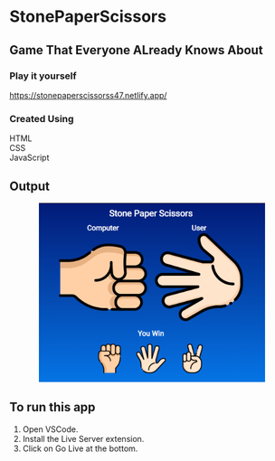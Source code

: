 # StonePaperScissors

## Game That Everyone ALready Knows About

### Play it yourself
https://stonepaperscissorss47.netlify.app/

### Created Using
HTML\
CSS\
JavaScript

## Output

<div align="center">
    <img src="./screenshot/1.png" width="400px" />
</div>


## To run this app

1) Open VSCode.
2) Install the Live Server extension.
3) Click on Go Live at the bottom.
